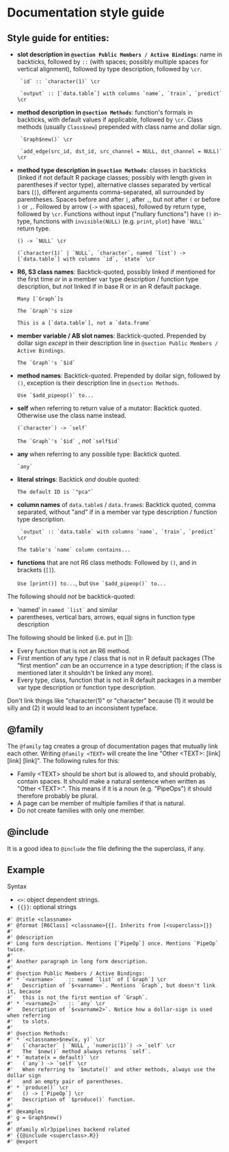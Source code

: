 # Documentation style guide

## Style guide for entities:

* **slot description in `@section Public Members / Active Bindings`**: name in backticks, followed by ` :: ` (with spaces; possibly multiple spaces for vertical alignment), followed by type description, followed by `\cr`.

  `` `id` :: `character(1)` \cr``
  
  `` `output` :: [`data.table`] with columns `name`, `train`, `predict` \cr``

* **method description in `@section Methods`**: function's formals in backticks, with  default values if applicable, followed by `\cr`. Class methods (usually `Class$new`) prepended with class name and dollar sign.

  `` `Graph$new()` \cr``
  
  `` `add_edge(src_id, dst_id, src_channel = NULL, dst_channel = NULL)` \cr``
  
* **method type description in `@section Methods`**: classes in backticks (linked if not default R package classes; possibly with length given in parentheses if vector type), alternative classes separated by vertical bars (`|`), different arguments comma-separated, all surrounded by parentheses. Spaces before and after `|`, after `,`, but not after `(` or before `)` or `,`. Followed by arrow (` -> ` with spaces), followed by return type, followed by `\cr`. Functions without input ("nullary functions") have `()` in-type, functions with `invisible(NULL)` (e.g. `print`, `plot`) have `` `NULL` `` return type.

  ``() -> `NULL` \cr``
  
  ``(`character(1)` | `NULL`, `character`, named `list`) -> [`data.table`] with columns `id`, `state` \cr``

* **R6, S3 class names**: Backtick-quoted, possibly linked if mentioned for the first time *or* in a member var type description / function type description, but *not* linked if in base R or in an R default package.

  ``Many [`Graph`]s``
  
  ``The `Graph`'s size``
  
  ``This is a [`data.table`], not a `data.frame` ``

* **member variable / AB slot names**: Backtick-quoted. Prepended by dollar sign *except* in their description line in `@section Public Members / Active Bindings`.

  ``The `Graph`'s `$id` ``
  
* **method names**: Backtick-quoted. Prepended by dollar sign, followed by `()`, exception is their description line in `@section Methods`.

  ``Use `$add_pipeop()` to...``

* **self** when referring to return value of a mutator: Backtick quoted. Otherwise use the class name instead.

  ``(`character`) -> `self` ``
  
  ``The `Graph`'s `$id` ``, *not* `` `self$id` ``

* **any** when referring to any possible type: Backtick quoted.

  `` `any` ``
  
* **literal strings**: Backtick *and* double quoted:

  ``The default ID is `"pca"` ``

* **column names** of `data.table`s / `data.frame`s: Backtick quoted, comma separated, without "and" if in a member var type description / function type description.

  `` `output` :: `data.table` with columns `name`, `train`, `predict` \cr``

  ``The table's `name` column contains...``
  
* **functions** that are not R6 class methods: Followed by `()`, and in  brackets (`[]`).

  ``Use [print()] to...``, but ``Use `$add_pipeop()` to...``

The following should *not* be backtick-quoted:

* 'named' in `` named `list` `` and similar
* parentheses, vertical bars, arrows, equal signs in function type description

The following should be linked (i.e. put in []):

* Every function that is not an R6 method.
* First mention of any type / class that is not in R default packages (The "first mention" *can* be an occurrence in a type description; if the class is mentioned later it shouldn't be linked any more).
* Every type, class, function that is not in R default packages in a member var type description or function type description.

Don't link things like "character(1)" or "character" because (1) it would be silly and (2) it would lead to an inconsistent typeface.

## @family

The `@family` tag creates a group of documentation pages that mutually link each other. Writing `@family <TEXT>` will create the line "Other \<TEXT\>: \[link\] \[link\] \[link\]". The following rules for this:

* Family \<TEXT\> should be short but is allowed to, and should probably, contain spaces. It should make a natural sentence when written as "Other \<TEXT\>:". This means if it is a noun (e.g. "PipeOps") it should therefore probably be plural.
* A page can be member of multiple families if that is natural.
* Do not create families with only one member.

## @include

It is a good idea to `@include` the file defining the the superclass, if any.

## Example

Syntax

* `<>`: object dependent strings.
* `{{}}`: optional strings

```
#' @title <classname>
#' @format [R6Class] <classname>{{[. Inherits from [<superclass>]}}
#'
#' @description
#' Long form description. Mentions [`PipeOp`] once. Mentions `PipeOp` twice.
#'
#' Another paragraph in long form description.
#'
#' @section Public Members / Active Bindings:
#' * `<varname>`    :: named `list` of [`Graph`] \cr
#'   Description of `$<varname>`. Mentions `Graph`, but doesn't link it, because
#'   this is not the first mention of `Graph`.
#' * `<varname2>`   :: `any` \cr
#'   Description of `$<varname2>`. Notice how a dollar-sign is used when referring
#'   to slots.
#'
#' @section Methods:
#' * `<classname>$new(x, y)` \cr
#'   (`character` | `NULL`, `numeric(1)`) -> `self` \cr
#'   The `$new()` method always returns `self`.
#' * `mutate(x = default)` \cr
#'   (`any`) -> `self` \cr
#'   When referring to `$mutate()` and other methods, always use the dollar sign
#'   and an empty pair of parentheses.
#' * `produce()` \cr
#'   () -> [`PipeOp`] \cr
#'   Description of `$produce()` function.
#'
#' @examples
#' g = Graph$new()
#'
#' @family mlr3pipelines backend related
#' {{@include <superclass>.R}}
#' @export
```
